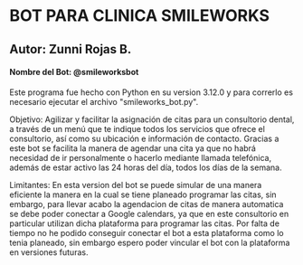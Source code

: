 # BOT PARA CLINICA SMILEWORKS

## Autor: Zunni Rojas B.

#### Nombre del Bot: @smileworksbot


Este programa fue hecho con Python en su version 3.12.0 y para correrlo es necesario ejecutar el archivo "smileworks_bot.py".

Objetivo:
Agilizar y facilitar la asignación de citas para un consultorio dental, a través de un menú que te indique todos los servicios que ofrece el consultorio, así como su ubicación e información de contacto.
Gracias a este bot se facilita la manera de agendar una cita ya que no habrá necesidad de ir personalmente o hacerlo mediante llamada telefónica, además de estar activo las 24 horas del día, todos los días de la semana.

Limitantes:
En esta version del bot se puede simular de una manera eficiente la manera en la cual se tiene planeado programar las citas, sin embargo, para llevar acabo la agendacion de citas de manera automatica se debe poder conectar a Google calendars, ya que en este consultorio en particular utilizan dicha plataforma para programar las citas. Por falta de tiempo no he podido conseguir conectar el bot a esta plataforma como lo tenia planeado, sin embargo espero poder vincular el bot con la plataforma en versiones futuras.
